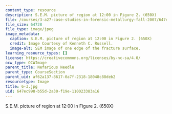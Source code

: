 ```yaml
---
content_type: resource
description: S.E.M. picture of region at 12:00 in Figure 2. (650X)
file: /courses/3-a27-case-studies-in-forensic-metallurgy-fall-2007/647ec998b55d2a30f19e110023383a16_6-3.jpg
file_size: 64728
file_type: image/jpeg
image_metadata:
  caption: S.E.M. picture of region at 12:00 in Figure 2. (650X)
  credit: Image Courtesy of Kenneth C. Russell.
  image-alt: SEM image of one edge of the fracture surface.
learning_resource_types: []
license: https://creativecommons.org/licenses/by-nc-sa/4.0/
ocw_type: OCWImage
parent_title: Nefarious Needle
parent_type: CourseSection
parent_uid: af62a137-8617-0a7f-2318-18048c88deb2
resourcetype: Image
title: 6-3.jpg
uid: 647ec998-b55d-2a30-f19e-110023383a16
---
```

S.E.M. picture of region at 12:00 in Figure 2. (650X)